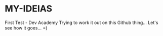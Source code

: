 # MY-IDEIAS
First Test - Dev Academy
Trying to work it out on this Github thing...
Let's see how it goes... =)

